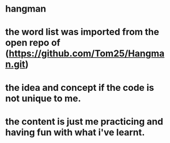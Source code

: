 # hangman
# the word list was imported from the open repo of (https://github.com/Tom25/Hangman.git)
# the idea and concept if the code is not unique to me.
# the content is just me practicing and having fun with what i've learnt.
